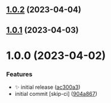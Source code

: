 ## [1.0.2](https://github.com/jacobtipp/bloc-state/compare/state-v1.0.1...state-v1.0.2) (2023-04-04)

## [1.0.1](https://github.com/jacobtipp/bloc-state/compare/state-v1.0.0...state-v1.0.1) (2023-04-03)

# 1.0.0 (2023-04-02)


### Features

* ✨ initial release ([ac300a3](https://github.com/jacobtipp/bloc-state/commit/ac300a3723fccf5a9ba406e2646cde029e75acb6))
* initial commit [skip-ci] ([904a867](https://github.com/jacobtipp/bloc-state/commit/904a867b4ded298c6dd9741a546bb97978680b39))
